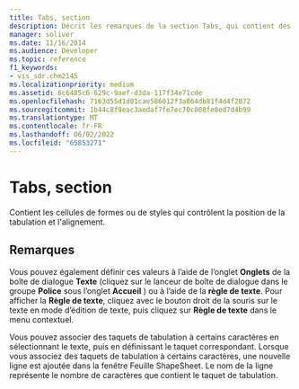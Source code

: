 ```yaml
---
title: Tabs, section
description: Décrit les remarques de la section Tabs, qui contient des cellules pour les formes ou les styles qui contrôlent la position et l’alignement des taquets de tabulation.
manager: soliver
ms.date: 11/16/2014
ms.audience: Developer
ms.topic: reference
f1_keywords:
- vis_sdr.chm2145
ms.localizationpriority: medium
ms.assetid: 6c6485c6-629c-9aef-d3da-117f34e71cde
ms.openlocfilehash: 7163d55d1d01cae586012f3a864db81f4d4f2872
ms.sourcegitcommit: 1b44c8f9eac3aedaf7fe7ec70c808fe8ed7d4b99
ms.translationtype: MT
ms.contentlocale: fr-FR
ms.lasthandoff: 06/02/2022
ms.locfileid: "65853271"
---
```

# <a name="tabs-section"></a>Tabs, section

Contient les cellules de formes ou de styles qui contrôlent la position de la tabulation et l'alignement.
  
## <a name="remarks"></a>Remarques

Vous pouvez également définir ces valeurs à l’aide de l’onglet **Onglets** de la boîte de dialogue **Texte** (cliquez sur le lanceur de boîte de dialogue dans le groupe **Police** sous l’onglet **Accueil** ) ou à l’aide de la **règle de texte**. Pour afficher la **Règle de texte**, cliquez avec le bouton droit de la souris sur le texte en mode d’édition de texte, puis cliquez sur **Règle de texte** dans le menu contextuel. 
  
Vous pouvez associer des taquets de tabulation à certains caractères en sélectionnant le texte, puis en définissant le taquet correspondant. Lorsque vous associez des taquets de tabulation à certains caractères, une nouvelle ligne est ajoutée dans la fenêtre Feuille ShapeSheet. Le nom de la ligne représente le nombre de caractères que contient le taquet de tabulation.
  

